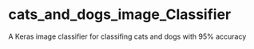 # cats_and_dogs_image_Classifier
A Keras image classifier for classifing cats and dogs with 95% accuracy
